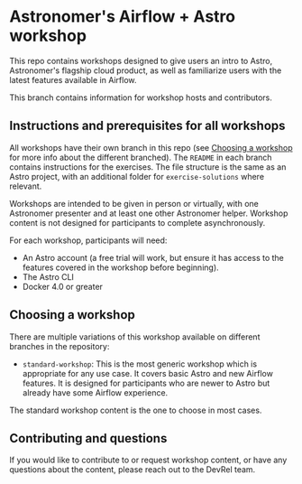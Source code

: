 Astronomer's Airflow + Astro workshop
=====================================

This repo contains workshops designed to give users an intro to Astro, Astronomer's flagship cloud product, as well as familiarize users with the latest features available in Airflow. 

This branch contains information for workshop hosts and contributors.

## Instructions and prerequisites for all workshops

All workshops have their own branch in this repo (see [Choosing a workshop](#choosing-a-workshop) for more info about the different branched). The `README` in each branch contains instructions for the exercises. The file structure is the same as an Astro project, with an additional folder for `exercise-solutions` where relevant.

Workshops are intended to be given in person or virtually, with one Astronomer presenter and at least one other Astronomer helper. Workshop content is not designed for participants to complete asynchronously. 

For each workshop, participants will need:

- An Astro account (a free trial will work, but ensure it has access to the features covered in the workshop before beginning).
- The Astro CLI
- Docker 4.0 or greater


## Choosing a workshop

There are multiple variations of this workshop available on different branches in the repository:

- `standard-workshop`: This is the most generic workshop which is appropriate for any use case. It covers basic Astro and new Airflow features. It is designed for participants who are newer to Astro but already have some Airflow experience.

The standard workshop content is the one to choose in most cases.

## Contributing and questions

If you would like to contribute to or request workshop content, or have any questions about the content, please reach out to the DevRel team.
